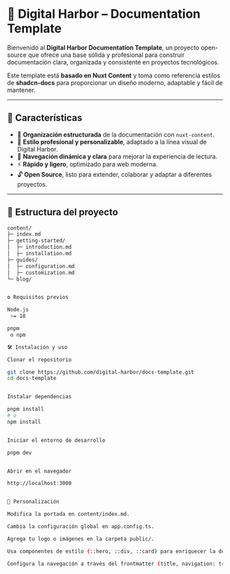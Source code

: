 # 📘 Digital Harbor – Documentation Template

Bienvenido al **Digital Harbor Documentation Template**, un proyecto open-source que ofrece una base sólida y profesional para construir documentación clara, organizada y consistente en proyectos tecnológicos.  

Este template está **basado en Nuxt Content** y toma como referencia estilos de **shadcn-docs** para proporcionar un diseño moderno, adaptable y fácil de mantener.

---

## 🚀 Características

- 📂 **Organización estructurada** de la documentación con `nuxt-content`.  
- 🎨 **Estilo profesional y personalizable**, adaptado a la línea visual de Digital Harbor.  
- 🧭 **Navegación dinámica y clara** para mejorar la experiencia de lectura.  
- ⚡ **Rápido y ligero**, optimizado para web moderna.  
- 🔓 **Open Source**, listo para extender, colaborar y adaptar a diferentes proyectos.  

---

## 📂 Estructura del proyecto

```bash
content/
├─ index.md          
├─ getting-started/  
│  ├─ introduction.md
│  ├─ installation.md
├─ guides/          
│  ├─ configuration.md
│  ├─ customization.md
└─ blog/             


⚙️ Requisitos previos

Node.js
 >= 18

pnpm
 o npm

🛠️ Instalación y uso

Clonar el repositorio

git clone https://github.com/digital-harbor/docs-template.git
cd docs-template


Instalar dependencias

pnpm install
# o
npm install


Iniciar el entorno de desarrollo

pnpm dev


Abrir en el navegador

http://localhost:3000


🎨 Personalización

Modifica la portada en content/index.md.

Cambia la configuración global en app.config.ts.

Agrega tu logo o imágenes en la carpeta public/.

Usa componentes de estilo (::hero, ::div, ::card) para enriquecer la documentación.

Configura la navegación a través del frontmatter (title, navigation: true/false).

